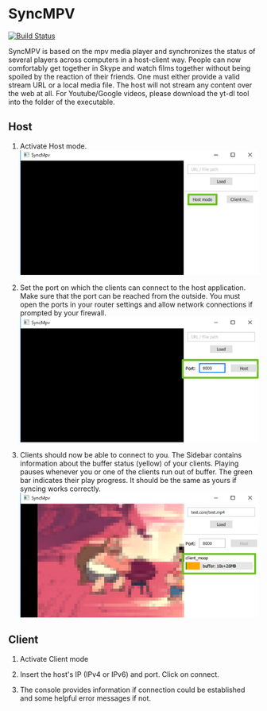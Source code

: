 # SyncMPV
[![Build Status](https://travis-ci.org/leviat/SyncMPV.svg?branch=master)](https://travis-ci.org/leviat/SyncMPV)

SyncMPV is based on the mpv media player and synchronizes the status of several players across computers in a host-client way. People can now comfortably get together in Skype and watch films together without being spoiled by the reaction of their friends. One must either provide a valid stream URL or a local media file. The host will not stream any content over the web at all. For Youtube/Google videos, please download the yt-dl tool into the folder of the executable.

## Host

1. Activate Host mode.
![Host Step 01](./img/host01.jpg)

2. Set the port on which the clients can connect to the host application. Make sure that the port can be reached from the outside. You must open the ports in your router settings and allow network connections if prompted by your firewall.
![Host Step 02](./img/host02.jpg)

3. Clients should now be able to connect to you. The Sidebar contains information about the buffer status (yellow) of your clients. Playing pauses whenever you or one of the clients run out of buffer. The green bar indicates their play progress. It should be the same as yours if syncing works correctly.
![Host Step 03](./img/host03.jpg)

## Client

1. Activate Client mode

2. Insert the host's IP (IPv4 or IPv6) and port. Click on connect.

3. The console provides information if connection could be established and some helpful error messages if not.